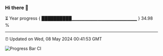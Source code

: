### Hi there 👋

⏳ Year progress { ██████████▁▁▁▁▁▁▁▁▁▁▁▁▁▁▁▁▁▁▁▁ } 34.98 %

---

⏰ Updated on Wed, 08 May 2024 00:41:53 GMT

![Progress Bar CI](https://github.com/liununu/liununu/workflows/Progress%20Bar%20CI/badge.svg)
